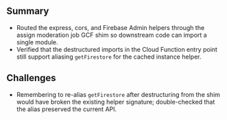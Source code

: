 ## Summary

- Routed the express, cors, and Firebase Admin helpers through the assign moderation job GCF shim so downstream code can import a single module.
- Verified that the destructured imports in the Cloud Function entry point still support aliasing `getFirestore` for the cached instance helper.

## Challenges

- Remembering to re-alias `getFirestore` after destructuring from the shim would have broken the existing helper signature; double-checked that the alias preserved the current API.

